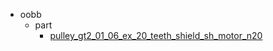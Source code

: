 * oobb
  * part
    * [pulley_gt2_01_06_ex_20_teeth_shield_sh_motor_n20](oobb/part/pulley_gt2_01_06_ex_20_teeth_shield_sh_motor_n20)

